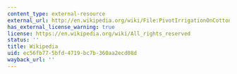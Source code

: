 ```yaml
---
content_type: external-resource
external_url: http://en.wikipedia.org/wiki/File:PivotIrrigationOnCotton.jpg
has_external_license_warning: true
license: https://en.wikipedia.org/wiki/All_rights_reserved
status: ''
title: Wikipedia
uid: ec56fb77-5bfd-4719-bc7b-360aa2ecd08d
wayback_url: ''
---
```

